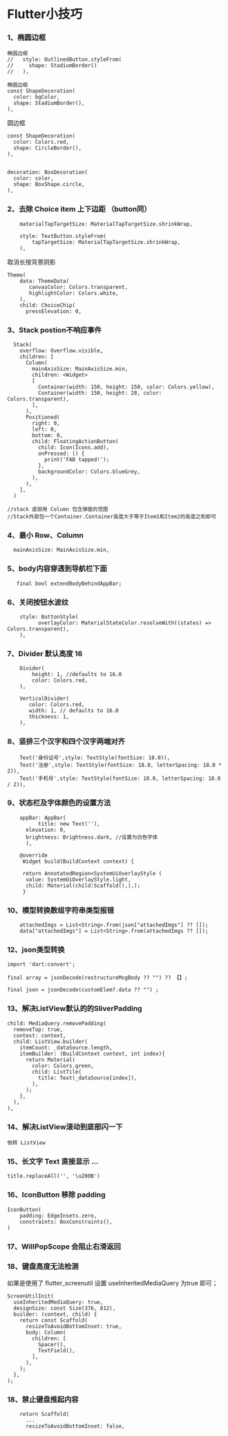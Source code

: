 # Flutter小技巧

### 1、椭圆边框
```
椭圆边框
//   style: OutlinedButton.styleFrom(
//     shape: StadiumBorder()
//   ),
```

```
椭圆边框
const ShapeDecoration(
  color: bgColor,
  shape: StadiumBorder(),
),
```

圆边框
```
const ShapeDecoration(
  color: Colors.red,
  shape: CircleBorder(),
),


decoration: BoxDecoration(
  color: color,
  shape: BoxShape.circle,
),
```

### 2、去除 Choice item 上下边距 （button同）
```
    materialTapTargetSize: MaterialTapTargetSize.shrinkWrap,
```
```
    style: TextButton.styleFrom(
        tapTargetSize: MaterialTapTargetSize.shrinkWrap,
    ),
```
取消长按背景阴影
```
Theme(
    data: ThemeData(
       canvasColor: Colors.transparent,
       highlightColor: Colors.white,
    ),
    child: ChoiceChip(
      pressElevation: 0,
```

### 3、Stack postion不响应事件
```
  Stack(
    overflow: Overflow.visible,
    children: [
      Column(
        mainAxisSize: MainAxisSize.min,
        children: <Widget>
        [
          Container(width: 150, height: 150, color: Colors.yellow),
          Container(width: 150, height: 28, color: Colors.transparent),
        ],
      ),
      Positioned(
        right: 0,
        left: 0,
        bottom: 0,
        child: FloatingActionButton(
          child: Icon(Icons.add),
          onPressed: () {
            print('FAB tapped!');
          },
          backgroundColor: Colors.blueGrey,
        ),
      ),
    ],
  )
      
//stack 底部用 Column 包含弹窗的范围
//Stack外部包一个Container.Container高度大于等于Item1和Item2的高度之和即可
```

### 4、最小 Row、Column
```
  mainAxisSize: MainAxisSize.min,
```

### 5、body内容穿透到导航栏下面
```
   final bool extendBodyBehindAppBar;
```

### 6、关闭按钮水波纹
```
    style: ButtonStyle(
          overlayColor: MaterialStateColor.resolveWith((states) => Colors.transparent),
    ),
```

### 7、Divider 默认高度 16
```
    Divider(
        height: 1, //defaults to 16.0
        color: Colors.red,
    ),
```
```
    VerticalDivider(
       color: Colors.red,
       width: 1, // defaults to 16.0
       thickness: 1,
    ),
```
  ### 8、竖排三个汉字和四个汉字两端对齐
```
    Text('身份证号',style: TextStyle(fontSize: 18.0)),
    Text('注册',style: TextStyle(fontSize: 18.0, letterSpacing: 18.0 * 2)),
    Text('手机号',style: TextStyle(fontSize: 18.0, letterSpacing: 18.0 / 2)),
```
  ### 9、状态栏及字体颜色的设置方法
```
    appBar: AppBar(
		  title: new Text(''),
	  elevation: 0,
	  brightness: Brightness.dark, //设置为白色字体
	  ),
```

```
    @override
     Widget build(BuildContext context) {
    
     return AnnotatedRegion<SystemUiOverlayStyle (
      value: SystemUiOverlayStyle.light,
      child: Material(child:Scaffold(),),);
     }
```

  ### 10、模型转换数组字符串类型报错
```
    attachedImgs = List<String>.from(json["attachedImgs"] ?? []);
    data["attachedImgs"] = List<String>.from(attachedImgs ?? []);
```

### 12、json类型转换
```
import 'dart:convert';

final array = jsonDecode(restructureMsgBody ?? "") ?? 【】;

final json = jsonDecode(customElem?.data ?? "") ;
```

### 13、解决ListView默认的的SliverPadding
```
child: MediaQuery.removePadding(
  removeTop: true,
  context: context,
  child: ListView.builder(
    itemCount: _dataSource.length,
    itemBuilder: (BuildContext context, int index){
      return Material(
        color: Colors.green,
        child: ListTile(
          title: Text(_dataSource[index]),
        ),
      );
    },
  ),
),
```

### 14、解决ListView滚动到底部闪一下
```
倒转 ListView
```

### 15、长文字 Text 直接显示 ...
```
title.replaceAll('', '\u200B')
```

### 16、IconButton 移除 padding
```
IconButton(
    padding: EdgeInsets.zero,
    constraints: BoxConstraints(),
)
```

### 17、WillPopScope 会阻止右滑返回


### 18、键盘高度无法检测

如果是使用了 flutter_screenutil 设置 useInheritedMediaQuery 为true 即可；
```
ScreenUtilInit(
  useInheritedMediaQuery: true,
  designSize: const Size(376, 812),
  builder: (context, child) {
    return const Scaffold(
      resizeToAvoidBottomInset: true,
      body: Column(
        children: [
          Spacer(),
          TextField(),
        ],
      ),
    );
  },
);
```

### 18、禁止键盘推起内容
```
    return Scaffold(
      ...
      resizeToAvoidBottomInset: false,
      
```